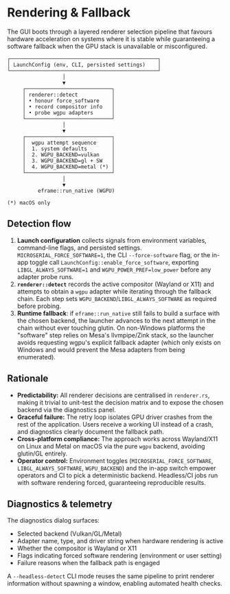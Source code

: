 # Rendering & Fallback

The GUI boots through a layered renderer selection pipeline that favours hardware acceleration on systems where it is stable while guaranteeing a software fallback when the GPU stack is unavailable or misconfigured.

```
┌────────────────────────────────────────────────┐
│ LaunchConfig (env, CLI, persisted settings)    │
└────────────────────────────────────────────────┘
                  │
                  ▼
     ┌────────────────────────────┐
     │ renderer::detect           │
     │ • honour force_software    │
     │ • record compositor info   │
     │ • probe wgpu adapters      │
     └────────────────────────────┘
                  │
                  ▼
     ┌────────────────────────────┐
     │  wgpu attempt sequence     │
     │  1. system defaults        │
     │  2. WGPU_BACKEND=vulkan    │
     │  3. WGPU_BACKEND=gl + SW   │
     │  4. WGPU_BACKEND=metal (*) │
     └────────────────────────────┘
                  │
                  ▼
          eframe::run_native (WGPU)

(*) macOS only
```

## Detection flow

1. **Launch configuration** collects signals from environment variables, command-line flags, and persisted settings. `MICROSERIAL_FORCE_SOFTWARE=1`, the CLI `--force-software` flag, or the in-app toggle call `LaunchConfig::enable_force_software`, exporting `LIBGL_ALWAYS_SOFTWARE=1` and `WGPU_POWER_PREF=low_power` before any adapter probe runs.
2. **`renderer::detect`** records the active compositor (Wayland or X11) and attempts to obtain a `wgpu` adapter while iterating through the fallback chain. Each step sets `WGPU_BACKEND`/`LIBGL_ALWAYS_SOFTWARE` as required before probing.
3. **Runtime fallback**: if `eframe::run_native` still fails to build a surface with the chosen backend, the launcher advances to the next attempt in the chain without ever touching glutin. On non-Windows platforms the "software" step relies on Mesa's llvmpipe/Zink stack, so the launcher avoids requesting wgpu's explicit fallback adapter (which only exists on Windows and would prevent the Mesa adapters from being enumerated).

## Rationale

- **Predictability:** All renderer decisions are centralised in `renderer.rs`, making it trivial to unit-test the decision matrix and to expose the chosen backend via the diagnostics panel.
- **Graceful failure:** The retry loop isolates GPU driver crashes from the rest of the application. Users receive a working UI instead of a crash, and diagnostics clearly document the fallback path.
- **Cross-platform compliance:** The approach works across Wayland/X11 on Linux and Metal on macOS via the pure `wgpu` backend, avoiding glutin/GL entirely.
- **Operator control:** Environment toggles (`MICROSERIAL_FORCE_SOFTWARE`, `LIBGL_ALWAYS_SOFTWARE`, `WGPU_BACKEND`) and the in-app switch empower operators and CI to pick a deterministic backend. Headless/CI jobs run with software rendering forced, guaranteeing reproducible results.

## Diagnostics & telemetry

The diagnostics dialog surfaces:

- Selected backend (Vulkan/GL/Metal)
- Adapter name, type, and driver string when hardware rendering is active
- Whether the compositor is Wayland or X11
- Flags indicating forced software rendering (environment or user setting)
- Failure reasons when the fallback path is engaged

A `--headless-detect` CLI mode reuses the same pipeline to print renderer information without spawning a window, enabling automated health checks.
